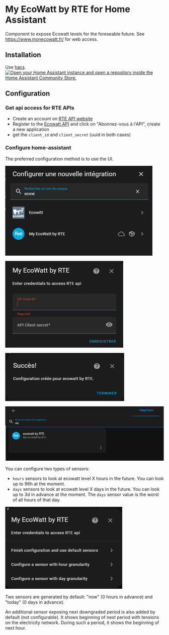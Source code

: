 # My EcoWatt by RTE for Home Assistant

Component to expose Ecowatt levels for the foreseable future. See https://www.monecowatt.fr/ for web access.

## Installation

Use [hacs](https://hacs.xyz/).
[![Open your Home Assistant instance and open a repository inside the Home Assistant Community Store.](https://my.home-assistant.io/badges/hacs_repository.svg)](https://my.home-assistant.io/redirect/hacs_repository/?owner=kamaradclimber&repository=rte-ecowatt&category=integration)

## Configuration

### Get api access for RTE APIs

- Create an account on [RTE API website](https://data.rte-france.com/web/guest)
- Register to the [Ecowatt API](https://data.rte-france.com/catalog/-/api/consumption/Ecowatt/v5.0) and click on "Abonnez-vous à l'API", create a new application
- get the `client_id` and `client_secret` (uuid in both cases)

### Configure home-assistant

The preferred configuration method is to use the UI.

![image info](/img/integration.png)

![image info](/img/credential.png)

![image info](/img/success.png)

![image info](/img/check.png)

You can configure two types of sensors:
- `hours` sensors to look at ecowatt level X hours in the future. You can look up to 96h at the moment.
- `days` sensors to look at ecowatt level X days in the future. You can look up to 3d in advance at the moment. The `days` sensor value is the worst of all hours of that day.

![image info](/img/sensor.png)

Two sensors are generated by default: "now" (0 hours in advance) and "today" (0 days in advance).

An additional sensor exposing next downgraded period is also added by default (not configurable). It shows beginning of next period with tensions on the electricity network. During such a period, it shows the beginning of next hour.
